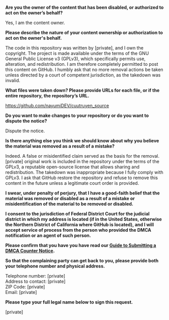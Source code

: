 **Are you the owner of the content that has been disabled, or authorized to act on the owner’s behalf?**

Yes, I am the content owner.

**Please describe the nature of your content ownership or authorization to act on the owner's behalf.**

The code in this repository was written by [private], and I own the copyright. The project is made available under the terms of the GNU General Public License v3 (GPLv3), which specifically permits use, alteration, and redistribution. I am therefore completely permitted to post this content on GitHub. I humbly ask that no more removal actions be taken unless directed by a court of competent jurisdiction, as the takedown was invalid.

**What files were taken down? Please provide URLs for each file, or if the entire repository, the repository’s URL.**

https://github.com/nayumiDEV/cuutruyen_source

**Do you want to make changes to your repository or do you want to dispute the notice?**

Dispute the notice.

**Is there anything else you think we should know about why you believe the material was removed as a result of a mistake?**

Indeed. A false or misidentified claim served as the basis for the removal. [private] original work is included in the repository under the terms of the GPLv3, a reputable open-source license that allows sharing and redistribution. The takedown was inappropriate because I fully comply with GPLv3. I ask that GitHub restore the repository and refuse to remove this content in the future unless a legitimate court order is provided.

**I swear, under penalty of perjury, that I have a good-faith belief that the material was removed or disabled as a result of a mistake or misidentification of the material to be removed or disabled.**

**I consent to the jurisdiction of Federal District Court for the judicial district in which my address is located (if in the United States, otherwise the Northern District of California where GitHub is located), and I will accept service of process from the person who provided the DMCA notification or an agent of such person.**

**Please confirm that you have you have read our <a href="https://docs.github.com/articles/guide-to-submitting-a-dmca-counter-notice">Guide to Submitting a DMCA Counter Notice</a>.**

**So that the complaining party can get back to you, please provide both your telephone number and physical address.**

Telephone number: [private]  
Address to contact: [private]  
ZIP Code: [private]  
Email: [private]

**Please type your full legal name below to sign this request.**

[private]
